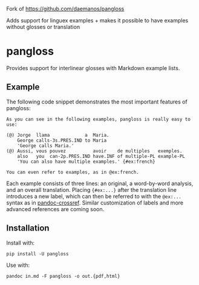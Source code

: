 Fork of https://github.com/daemanos/pangloss

Adds support for linguex examples + makes it possible to have examples without glosses or translation


# pangloss

Provides support for interlinear glosses with Markdown example lists.

## Example

The following code snippet demonstrates the most important features of
pangloss:

```
As you can see in the following examples, pangloss is really easy to use:

(@) Jorge  llama             a  Maria.
    George calls-3s.PRES.IND to Maria
    'George calls Maria.'
(@) Aussi, vous pouvez          avoir    de multiples   exemples.
    also   you  can-2p.PRES.IND have.INF of multiple-PL example-PL
    'You can also have multiple examples.' {#ex:french}

You can even refer to examples, as in @ex:french.
```

Each example consists of three lines: an original, a word-by-word analysis, and
an overall translation. Placing `{#ex:...}` after the translation line
introduces a new label, which can then be referred to with the `@ex:...`
syntax as in [pandoc-crossref](https://github.com/lierdakil/pandoc-crossref).
Similar customization of labels and more advanced references are coming soon.

## Installation

Install with:

```
pip install -U pangloss
```

Use with:

```
pandoc in.md -F pangloss -o out.{pdf,html}
```
